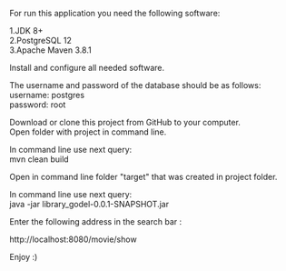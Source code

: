 For run this application you need the following software:

1.JDK 8+<br>
2.PostgreSQL 12<br>
3.Apache Maven 3.8.1<br>

Install and configure all needed software.

The username and password of the database should be as follows:<br>
username: postgres<br>
password: root

Download or clone this project from GitHub to your computer.<br>
Open folder with project in command line.

In command line use next query:<br>
mvn clean build 

Open in command line folder "target" that was created  in project folder.

In command line use next query:<br>
java -jar library_godel-0.0.1-SNAPSHOT.jar

Enter the following address in the search bar :

http://localhost:8080/movie/show

Enjoy :)




